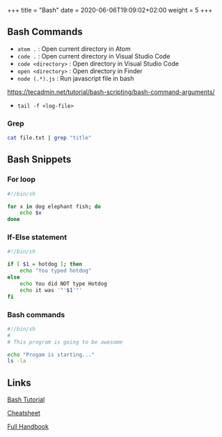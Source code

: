 +++
title = "Bash"
date = 2020-06-06T19:09:02+02:00
weight = 5
+++

## Bash Commands

- `atom .` : Open current directory in Atom
- `code .` : Open current directory in Visual Studio Code 
- `code <directory>` : Open directory in Visual Studio Code
- `open <directory>` : Open directory in Finder
- `node (.*).js` : Run javascript file in bash

https://tecadmin.net/tutorial/bash-scripting/bash-command-arguments/

- `tail -f <log-file>`

### Grep

```bash
cat file.txt | grep "title"
```

## Bash Snippets

### For loop

```bash
#!/bin/sh

for x in dog elephant fish; do
	echo $x
done
```

### If-Else statement

```bash
#!/bin/sh

if [ $1 = hotdog ]; then
	echo "You typed hotdog"
else
	echo You did NOT type Hotdog
	echo it was '"'$1'"'
fi
```

### Bash commands

```bash
#!/bin/sh
#
# This program is going to be awesome

echo "Progam is starting..."
ls -la
```

## Links

[Bash Tutorial](https://www.taniarascia.com/how-to-create-and-use-bash-scripts/)

[Cheatsheet](https://devhints.io/bash)

[Full Handbook](https://www.freecodecamp.org/news/the-linux-commands-handbook/)
